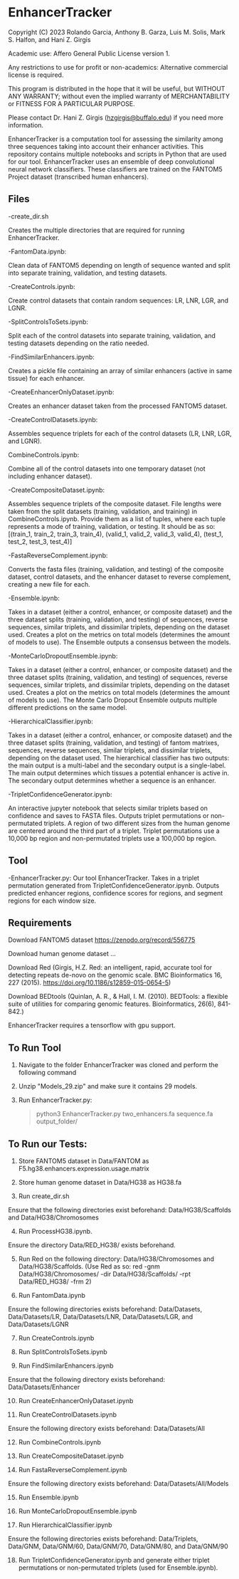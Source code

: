 # EnhancerTracker

Copyright (C) 2023 Rolando Garcia, Anthony B. Garza, Luis M. Solis, Mark S. Halfon, and Hani Z. Girgis

Academic use: Affero General Public License version 1.

Any restrictions to use for profit or non-academics: Alternative commercial license is required.

This program is distributed in the hope that it will be useful, but WITHOUT ANY WARRANTY; without even the implied warranty of MERCHANTABILITY or FITNESS FOR A PARTICULAR PURPOSE.

Please contact Dr. Hani Z. Girgis (hzgirgis@buffalo.edu) if you need more information.

EnhancerTracker is a computation tool for assessing the similarity among three sequences taking into account their enhancer activities. This repository contains multiple notebooks and scripts in Python that are used for our tool. EnhancerTracker uses an ensemble of deep convolutional neural network classifiers. These classifiers are trained on the FANTOM5 Project dataset (transcribed human enhancers). 

## Files

-create_dir.sh

Creates the multiple directories that are required for running EnhancerTracker.

-FantomData.ipynb:

Clean data of FANTOM5 depending on length of sequence wanted and split into separate training, validation, and testing datasets.

-CreateControls.ipynb:

Create control datasets that contain random sequences: LR, LNR, LGR, and LGNR.

-SplitControlsToSets.ipynb:

Split each of the control datasets into separate training, validation, and testing datasets depending on the ratio needed.

-FindSimilarEnhancers.ipynb:

Creates a pickle file containing an array of similar enhancers (active in same tissue) for each enhancer.

-CreateEnhancerOnlyDataset.ipynb:

Creates an enhancer dataset taken from the processed FANTOM5 dataset.

-CreateControlDatasets.ipynb:

Assembles sequence triplets for each of the control datasets (LR, LNR, LGR, and LGNR). 

CombineControls.ipynb:

Combine all of the control datasets into one temporary dataset (not including enhancer dataset). 

-CreateCompositeDataset.ipynb:

Assembles sequence triplets of the composite dataset.
File lengths were taken from the split datasets (training, validation, and training) in CombineControls.ipynb.
Provide them as a list of tuples, where each tuple represents a mode of training, validation, or testing.
It should be as so: [(train_1, train_2, train_3, train_4), (valid_1, valid_2, valid_3, valid_4), (test_1, test_2, test_3, test_4)]

-FastaReverseComplement.ipynb:

Converts the fasta files (training, validation, and testing) of the composite dataset, control datasets, and the enhancer dataset to reverse complement, creating a new file for each. 

-Ensemble.ipynb:

Takes in a dataset (either a control, enhancer, or composite dataset) and the three dataset splits (training, validation, and testing) of sequences, reverse sequences, similar triplets, and dissimilar triplets, depending on the dataset used.
Creates a plot on the metrics on total models (determines the amount of models to use). 
The Ensemble outputs a consensus between the models. 

-MonteCarloDropoutEnsemble.ipynb:

Takes in a dataset (either a control, enhancer, or composite dataset) and the three dataset splits (training, validation, and testing) of sequences, reverse sequences, similar triplets, and dissimilar triplets, depending on the dataset used.
Creates a plot on the metrics on total models (determines the amount of models to use).
The Monte Carlo Dropout Ensemble outputs multiple different predictions on the same model. 

-HierarchicalClassifier.ipynb:

Takes in a dataset (either a control, enhancer, or composite dataset) and the three dataset splits (training, validation, and testing) of fantom matrixes, sequences, reverse sequences, similar triplets, and dissimilar triplets, depending on the dataset used.
The hierarchical classifier has two outputs: the main output is a multi-label and the secondary output is a single-label.
The main output determines which tissues a potential enhancer is active in. 
The secondary output determines whether a sequence is an enhancer. 

-TripletConfidenceGenerator.ipynb:

An interactive jupyter notebook that selects similar triplets based on confidence and saves to FASTA files.
Outputs triplet permutations or non-permutated triplets.
A region of two different sizes from the human genome are centered around the third part of a triplet.
Triplet permutations use a 10,000 bp region and non-permutated triplets use a 100,000 bp region.

## Tool

-EnhancerTracker.py:
Our tool EnhancerTracker.
Takes in a triplet permutation generated from TripletConfidenceGenerator.ipynb. 
Outputs predicted enhancer regions, confidence scores for regions, and segment regions for each window size.

## Requirements
Download FANTOM5 dataset https://zenodo.org/record/556775

Download human genome dataset ... 

Download Red (Girgis, H.Z. Red: an intelligent, rapid, accurate tool for detecting repeats de-novo on the genomic scale. BMC Bioinformatics 16, 227 (2015). https://doi.org/10.1186/s12859-015-0654-5)

Download BEDtools (Quinlan, A. R., & Hall, I. M. (2010). BEDTools: a flexible suite of utilities for comparing genomic features. Bioinformatics, 26(6), 841-842.) 

EnhancerTracker requires a tensorflow with gpu support.  

## To Run Tool

1. Navigate to the folder EnhancerTracker was cloned and perform the following command

2. Unzip "Models_29.zip" and make sure it contains 29 models.

3. Run EnhancerTracker.py:
   > python3 EnhancerTracker.py two_enhancers.fa sequence.fa output_folder/

## To Run our Tests: 
1. Store FANTOM5 dataset in Data/FANTOM as F5.hg38.enhancers.expression.usage.matrix
   
2. Store human genome dataset in Data/HG38 as HG38.fa
   
3. Run create_dir.sh

Ensure that the following directories exist beforehand: Data/HG38/Scaffolds and Data/HG38/Chromosomes

4. Run ProcessHG38.ipynb. 

Ensure the directory Data/RED_HG38/ exists beforehand.

5. Run Red on the following directory: Data/HG38/Chromosomes and Data/HG38/Scaffolds. (Use Red as so: red -gnm Data/HG38/Chromosomes/ -dir Data/HG38/Scaffolds/ -rpt Data/RED_HG38/ -frm 2)

6. Run FantomData.ipynb

Ensure the following directories exists beforehand: Data/Datasets, Data/Datasets/LR, Data/Datasets/LNR, Data/Datasets/LGR, and Data/Datasets/LGNR

7. Run CreateControls.ipynb

8. Run SplitControlsToSets.ipynb

9. Run FindSimilarEnhancers.ipynb
   
Ensure that the following directory exists beforehand: Data/Datasets/Enhancer

10. Run CreateEnhancerOnlyDataset.ipynb

11. Run CreateControlDatasets.ipynb

Ensure the following directory exists beforehand: Data/Datasets/All

12. Run CombineControls.ipynb

13. Run CreateCompositeDataset.ipynb

14. Run FastaReverseComplement.ipynb
    
Ensure the following directory exists beforehand: Data/Datasets/All/Models

15. Run Ensemble.ipynb
    
16. Run MonteCarloDropoutEnsemble.ipynb

17. Run HierarchicalClassifier.ipynb
    
Ensure the following directories exists beforehand: Data/Triplets, Data/GNM, Data/GNM/60, Data/GNM/70, Data/GNM/80, and Data/GNM/90

18. Run TripletConfidenceGenerator.ipynb and generate either triplet permutations or non-permutated triplets (used for Ensemble.ipynb).














